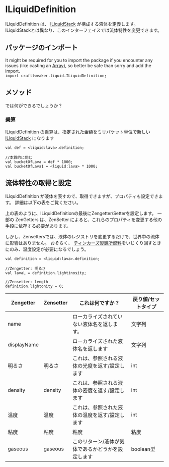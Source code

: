 # ILiquidDefinition

ILiquidDefinition は、 [ILiquidStack](/Vanilla/Liquids/ILiquidStack/) が構成する液体を定義します。 ILiquidStackとは異なり、このインターフェイスでは流体特性を変更できます。

## パッケージのインポート

It might be required for you to import the package if you encounter any issues (like casting an [Array](/AdvancedFunctions/Arrays_and_Loops/)), so better be safe than sorry and add the import.  
`import crafttweaker.liquid.ILiquidDefinition;`

## メソッド

では何ができるでしょうか？

### 乗算

ILiquidDefinition の乗算は、指定された金額をミリバケット単位で新しい [ILiquidStack](/Vanilla/Liquids/ILiquidStack/) になります

```zenscript
val def = <liquid:lava>.definition;

//本質的に同じ
val bucketOfLava = def * 1000;
val bucketOfLava1 = <liquid:lava> * 1000;
```

## 流体特性の取得と設定

ILiquidDefinition が液体を表すので、取得できますが、プロパティも設定できます。 詳細は以下の表をご覧ください。

上の表のように、ILiquidDefinitionの最後にZengetter/Setterを設定します。 一部の ZenGetters は、ZenSetter によると、これらのプロパティを変更する他の手段に依存する必要があります。

しかし、Zensettersでは、液体のレジストリを変更するだけで、世界中の流体に影響はありません。 おそらく、 [ティンカーズ製錬所燃料](/Mods/Modtweaker/TConstruct/Fuel/)をいじくり回すときにのみ、温度設定が必要になるでしょう。

```zenscript
val definition = <liquid:lava>.definition;

//Zengetter: 明るさ
val lavaL = definition.lightinosity;

//Zensetter: length
definition.lightonity = 0;
```

| Zengetter   | Zensetter | これは何ですか？                  | 戻り値/セットタイプ |
| ----------- | --------- | ------------------------- | ---------- |
| name        |           | ローカライズされていない液体名を返します。     | 文字列        |
| displayName |           | ローカライズされた液体名を返します         | 文字列        |
| 明るさ         | 明るさ       | これは、参照される液体の光度を返す/設定します   | int        |
| density     | density   | これは、参照される液体の密度を返す/設定します   | int        |
| 温度          | 温度        | これは、参照された液体の温度を返す/設定します   | int        |
| 粘度|粘度       | 粘度|粘度     | これは、参照された液体の粘度を返す/設定します   | int        |
| gaseous     | gaseous   | このリターン/液体が気体であるかどうかを設定します | boolean型   |